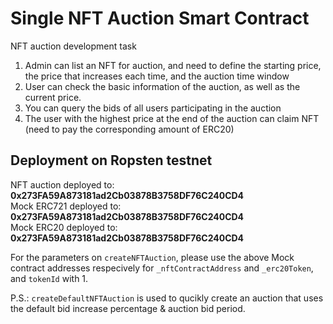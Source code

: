 # Single NFT Auction Smart Contract

NFT auction development task  
1. Admin can list an NFT for auction, and need to define the starting price, the price that increases each time, and the auction time window 
2. User can check the basic information of the auction, as well as the current price. 
3. You can query the bids of all users participating in the auction 
4. The user with the highest price at the end of the auction can claim NFT (need to pay the corresponding amount of ERC20)

## Deployment on Ropsten testnet
NFT auction deployed to: **0x273FA59A873181ad2Cb03878B3758DF76C240CD4**   
Mock ERC721 deployed to: **0x273FA59A873181ad2Cb03878B3758DF76C240CD4**   
Mock ERC20 deployed to: **0x273FA59A873181ad2Cb03878B3758DF76C240CD4**

For the parameters on ```createNFTAuction```, please use the above Mock contract addresses respecively for ```_nftContractAddress``` and ```_erc20Token```, and ```tokenId``` with 1.

P.S.: ```createDefaultNFTAuction``` is used to qucikly create an auction that uses the default bid increase percentage & auction bid period.

